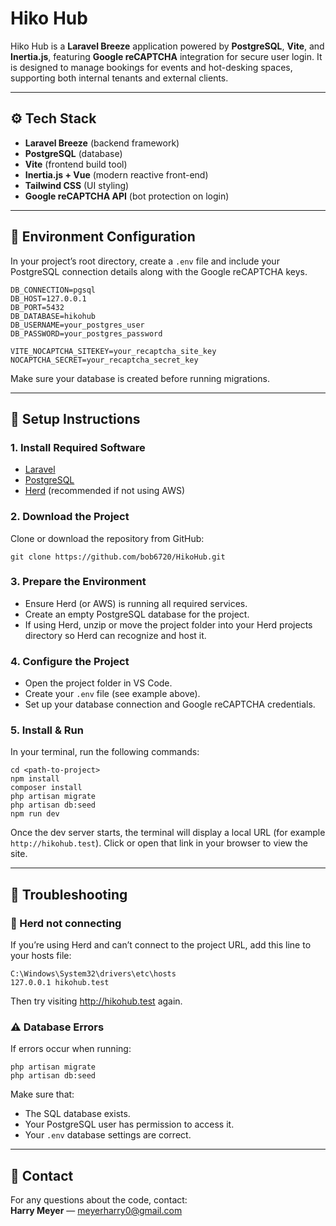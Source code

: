 <h1>Hiko Hub</h1>

<p>
  Hiko Hub is a <strong>Laravel Breeze</strong> application powered by
  <strong>PostgreSQL</strong>, <strong>Vite</strong>, and
  <strong>Inertia.js</strong>, featuring <strong>Google reCAPTCHA</strong>
  integration for secure user login. It is designed to manage bookings for
  events and hot-desking spaces, supporting both internal tenants and
  external clients.
</p>

<hr>

<h2>⚙️ Tech Stack</h2>
<ul>
  <li><strong>Laravel Breeze</strong> (backend framework)</li>
  <li><strong>PostgreSQL</strong> (database)</li>
  <li><strong>Vite</strong> (frontend build tool)</li>
  <li><strong>Inertia.js + Vue</strong> (modern reactive front-end)</li>
  <li><strong>Tailwind CSS</strong> (UI styling)</li>
  <li><strong>Google reCAPTCHA API</strong> (bot protection on login)</li>
</ul>

<hr>

<h2>🧩 Environment Configuration</h2>
<p>
  In your project’s root directory, create a <code>.env</code> file and include
  your PostgreSQL connection details along with the Google reCAPTCHA keys.
</p>

<pre><code>DB_CONNECTION=pgsql
DB_HOST=127.0.0.1
DB_PORT=5432
DB_DATABASE=hikohub
DB_USERNAME=your_postgres_user
DB_PASSWORD=your_postgres_password

VITE_NOCAPTCHA_SITEKEY=your_recaptcha_site_key
NOCAPTCHA_SECRET=your_recaptcha_secret_key
</code></pre>

<p>Make sure your database is created before running migrations.</p>

<hr>

<h2>🚀 Setup Instructions</h2>

<h3>1. Install Required Software</h3>
<ul>
  <li><a href="https://laravel.com" target="_blank">Laravel</a></li>
  <li><a href="https://www.postgresql.org/" target="_blank">PostgreSQL</a></li>
  <li><a href="https://herd.laravel.com/" target="_blank">Herd</a> (recommended if not using AWS)</li>
</ul>

<h3>2. Download the Project</h3>
<p>Clone or download the repository from GitHub:</p>

<pre><code>git clone https://github.com/bob6720/HikoHub.git
</code></pre>

<h3>3. Prepare the Environment</h3>
<ul>
  <li>Ensure Herd (or AWS) is running all required services.</li>
  <li>Create an empty PostgreSQL database for the project.</li>
  <li>If using Herd, unzip or move the project folder into your Herd projects directory so Herd can recognize and host it.</li>
</ul>

<h3>4. Configure the Project</h3>
<ul>
  <li>Open the project folder in VS Code.</li>
  <li>Create your <code>.env</code> file (see example above).</li>
  <li>Set up your database connection and Google reCAPTCHA credentials.</li>
</ul>

<h3>5. Install &amp; Run</h3>
<p>In your terminal, run the following commands:</p>

<pre><code>cd &lt;path-to-project&gt;
npm install
composer install
php artisan migrate
php artisan db:seed
npm run dev
</code></pre>

<p>
  Once the dev server starts, the terminal will display a local URL (for example
  <code>http://hikohub.test</code>). Click or open that link in your browser to
  view the site.
</p>

<hr>

<h2>🧰 Troubleshooting</h2>

<h3>🪿 Herd not connecting</h3>
<p>
  If you’re using Herd and can’t connect to the project URL, add this line to your
  hosts file:
</p>

<pre><code>C:\Windows\System32\drivers\etc\hosts
127.0.0.1 hikohub.test
</code></pre>

<p>Then try visiting <a href="http://hikohub.test" target="_blank">http://hikohub.test</a> again.</p>

<h3>⚠️ Database Errors</h3>
<p>
  If errors occur when running:
</p>

<pre><code>php artisan migrate
php artisan db:seed
</code></pre>

<p>Make sure that:</p>
<ul>
  <li>The SQL database exists.</li>
  <li>Your PostgreSQL user has permission to access it.</li>
  <li>Your <code>.env</code> database settings are correct.</li>
</ul>

<hr>

<h2>💬 Contact</h2>
<p>
  For any questions about the code, contact:<br>
  <strong>Harry Meyer</strong> — <a href="mailto:meyerharry0@gmail.com">meyerharry0@gmail.com</a>
</p>
